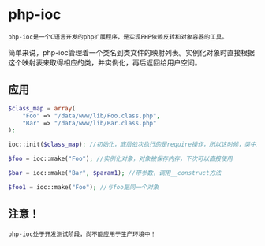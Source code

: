 # php-ioc

    php-ioc是一个C语言开发的php扩展程序，是实现PHP依赖反转和对象容器的工具。

简单来说，php-ioc管理着一个类名到类文件的映射列表。实例化对象时直接根据这个映射表来取得相应的类，并实例化，再后返回给用户空间。

## 应用

```php
$class_map = array(
    "Foo" => "/data/www/lib/Foo.class.php",
    "Bar" => "/data/www/lib/Bar.class.php"
);

ioc::init($class_map); //初始化，底层依次执行的是require操作，所以这时候，类中的静态方法已经可以直接使用。

$foo = ioc::make("Foo"); //实例化对象，对象被保存内存，下次可以直接使用

$bar = ioc::make("Bar", $param1); //带参数，调用__construct方法

$foo1 = ioc::make("Foo"); //与foo是同一个对象
```

## 注意！ 
    php-ioc处于开发测试阶段，尚不能应用于生产环境中！